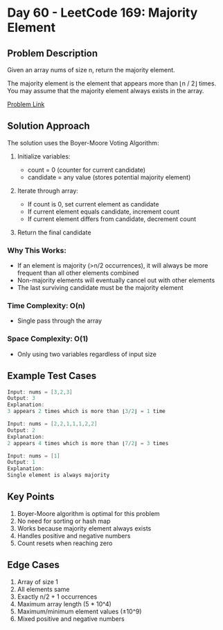 # Day 60 - LeetCode 169: Majority Element

## Problem Description

Given an array nums of size n, return the majority element.

The majority element is the element that appears more than ⌊n / 2⌋ times. You may assume that the majority element always exists in the array.

[Problem Link](https://leetcode.com/problems/majority-element/)

## Solution Approach

The solution uses the Boyer-Moore Voting Algorithm:

1. Initialize variables:

   - count = 0 (counter for current candidate)
   - candidate = any value (stores potential majority element)

2. Iterate through array:

   - If count is 0, set current element as candidate
   - If current element equals candidate, increment count
   - If current element differs from candidate, decrement count

3. Return the final candidate

### Why This Works:

- If an element is majority (>n/2 occurrences), it will always be more frequent than all other elements combined
- Non-majority elements will eventually cancel out with other elements
- The last surviving candidate must be the majority element

### Time Complexity: O(n)

- Single pass through the array

### Space Complexity: O(1)

- Only using two variables regardless of input size

## Example Test Cases

```cpp
Input: nums = [3,2,3]
Output: 3
Explanation:
3 appears 2 times which is more than ⌊3/2⌋ = 1 time

Input: nums = [2,2,1,1,1,2,2]
Output: 2
Explanation:
2 appears 4 times which is more than ⌊7/2⌋ = 3 times

Input: nums = [1]
Output: 1
Explanation:
Single element is always majority
```

## Key Points

1. Boyer-Moore algorithm is optimal for this problem
2. No need for sorting or hash map
3. Works because majority element always exists
4. Handles positive and negative numbers
5. Count resets when reaching zero

## Edge Cases

1. Array of size 1
2. All elements same
3. Exactly n/2 + 1 occurrences
4. Maximum array length (5 \* 10^4)
5. Maximum/minimum element values (±10^9)
6. Mixed positive and negative numbers
